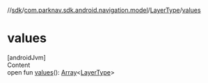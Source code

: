 //[sdk](../../../index.md)/[com.parknav.sdk.android.navigation.model](../index.md)/[LayerType](index.md)/[values](values.md)



# values  
[androidJvm]  
Content  
open fun [values](values.md)(): [Array](https://kotlinlang.org/api/latest/jvm/stdlib/kotlin/-array/index.html)<[LayerType](index.md)>  




